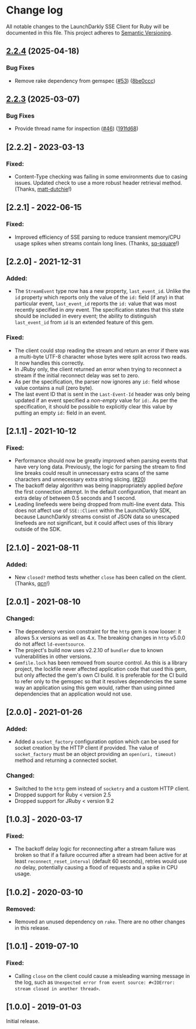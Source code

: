 # Change log

All notable changes to the LaunchDarkly SSE Client for Ruby will be documented in this file. This project adheres to [Semantic Versioning](http://semver.org).

## [2.2.4](https://github.com/launchdarkly/ruby-eventsource/compare/2.2.3...2.2.4) (2025-04-18)


### Bug Fixes

* Remove rake dependency from gemspec ([#53](https://github.com/launchdarkly/ruby-eventsource/issues/53)) ([8be0ccc](https://github.com/launchdarkly/ruby-eventsource/commit/8be0ccc1572aa6600e03833ac3d37a231b4c14f9))

## [2.2.3](https://github.com/launchdarkly/ruby-eventsource/compare/2.2.2...2.2.3) (2025-03-07)


### Bug Fixes

* Provide thread name for inspection ([#46](https://github.com/launchdarkly/ruby-eventsource/issues/46)) ([191fd68](https://github.com/launchdarkly/ruby-eventsource/commit/191fd68f539447fda22c4cbcdfe575984658780a))

## [2.2.2] - 2023-03-13
### Fixed:
- Content-Type checking was failing in some environments due to casing issues. Updated check to use a more robust header retrieval method. (Thanks, [matt-dutchie](https://github.com/launchdarkly/ruby-eventsource/pull/36)!)

## [2.2.1] - 2022-06-15
### Fixed:
- Improved efficiency of SSE parsing to reduce transient memory/CPU usage spikes when streams contain long lines. (Thanks, [sq-square](https://github.com/launchdarkly/ruby-eventsource/pull/32)!)

## [2.2.0] - 2021-12-31
### Added:
- The `StreamEvent` type now has a new property, `last_event_id`. Unlike the `id` property which reports only the value of the `id:` field (if any) in that particular event, `last_event_id` reports the `id:` value that was most recently specified in _any_ event. The specification states that this state should be included in every event; the ability to distinguish `last_event_id` from `id` is an extended feature of this gem.

### Fixed:
- The client could stop reading the stream and return an error if there was a multi-byte UTF-8 character whose bytes were split across two reads. It now handles this correctly.
- In JRuby only, the client returned an error when trying to reconnect a stream if the initial reconnect delay was set to zero.
- As per the specification, the parser now ignores any `id:` field whose value contains a null (zero byte).
- The last event ID that is sent in the `Last-Event-Id` header was only being updated if an event specified a _non-empty_ value for `id:`. As per the specification, it should be possible to explicitly clear this value by putting an empty `id:` field in an event.

## [2.1.1] - 2021-10-12
### Fixed:
- Performance should now be greatly improved when parsing events that have very long data. Previously, the logic for parsing the stream to find line breaks could result in unnecessary extra scans of the same characters and unnecessary extra string slicing. ([#20](https://github.com/launchdarkly/ruby-eventsource/issues/20))
- The backoff delay algorithm was being inappropriately applied _before_ the first connection attempt. In the default configuration, that meant an extra delay of between 0.5 seconds and 1 second.
- Leading linefeeds were being dropped from multi-line event data. This does not affect use of `SSE::Client` within the LaunchDarkly SDK, because LaunchDarkly streams consist of JSON data so unescaped linefeeds are not significant, but it could affect uses of this library outside of the SDK.

## [2.1.0] - 2021-08-11
### Added:
- New `closed?` method tests whether `close` has been called on the client. (Thanks, [qcn](https://github.com/launchdarkly/ruby-eventsource/pull/13)!)

## [2.0.1] - 2021-08-10
### Changed:
- The dependency version constraint for the `http` gem is now looser: it allows 5.x versions as well as 4.x. The breaking changes in `http` v5.0.0 do not affect `ld-eventsource`.
- The project&#39;s build now uses v2.2.10 of `bundler` due to known vulnerabilities in other versions.
- `Gemfile.lock` has been removed from source control. As this is a library project, the lockfile never affected application code that used this gem, but only affected the gem&#39;s own CI build. It is preferable for the CI build to refer only to the gemspec so that it resolves dependencies the same way an application using this gem would, rather than using pinned dependencies that an application would not use.

## [2.0.0] - 2021-01-26
### Added:
- Added a `socket_factory` configuration option which can be used for socket creation by the HTTP client if provided. The value of `socket_factory` must be an object providing an `open(uri, timeout)` method and returning a connected socket.

### Changed:
- Switched to the `http` gem instead of `socketry` and a custom HTTP client.
- Dropped support for Ruby &lt; version 2.5
- Dropped support for JRuby &lt; version 9.2

## [1.0.3] - 2020-03-17
### Fixed:
- The backoff delay logic for reconnecting after a stream failure was broken so that if a failure occurred after a stream had been active for at least `reconnect_reset_interval` (default 60 seconds), retries would use _no_ delay, potentially causing a flood of requests and a spike in CPU usage.

## [1.0.2] - 2020-03-10
### Removed:
- Removed an unused dependency on `rake`. There are no other changes in this release.


## [1.0.1] - 2019-07-10
### Fixed:
- Calling `close` on the client could cause a misleading warning message in the log, such as `Unexpected error from event source: #<IOError: stream closed in another thread>`.

## [1.0.0] - 2019-01-03

Initial release.
